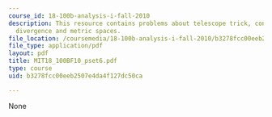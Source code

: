```yaml
---
course_id: 18-100b-analysis-i-fall-2010
description: This resource contains problems about telescope trick, convergence and
  divergence and metric spaces.
file_location: /coursemedia/18-100b-analysis-i-fall-2010/b3278fcc00eeb2507e4da4f127dc50ca_MIT18_100BF10_pset6.pdf
file_type: application/pdf
layout: pdf
title: MIT18_100BF10_pset6.pdf
type: course
uid: b3278fcc00eeb2507e4da4f127dc50ca

---
```

None